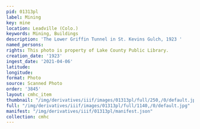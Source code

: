 ```yaml
---
pid: 01313pl
label: Mining
key: mine
location: Leadville (Colo.)
keywords: Mining, Buildings
description: 'The Lower Griffin Tunnel in St. Kevins Gulch, 1923 '
named_persons: 
rights: This photo is property of Lake County Public Library.
creation_date: '1923'
ingest_date: '2021-04-06'
latitude: 
longitude: 
format: Photo
source: Scanned Photo
order: '3845'
layout: cmhc_item
thumbnail: "/img/derivatives/iiif/images/01313pl/full/250,/0/default.jpg"
full: "/img/derivatives/iiif/images/01313pl/full/1140,/0/default.jpg"
manifest: "/img/derivatives/iiif/01313pl/manifest.json"
collection: cmhc
---
```

